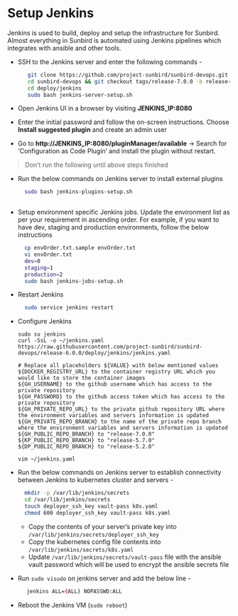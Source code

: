 # Setup Jenkins

Jenkins is used to build, deploy and setup the infrastructure for Sunbird. Almost everything in Sunbird is automated using Jenkins pipelines which integrates with ansible and other tools.

*   SSH to the Jenkins server and enter the following commands -

    ```bash
       git clone https://github.com/project-sunbird/sunbird-devops.git
       cd sunbird-devops && git checkout tags/release-7.0.0 -b release-7.0.0
       cd deploy/jenkins
       sudo bash jenkins-server-setup.sh
    ```
* Open Jenkins UI in a browser by visiting **JENKINS\_IP:8080**
* Enter the initial password and follow the on-screen instructions. Choose **Install suggested plugin** and create an admin user
* Go to **http://JENKINS\_IP:8080/pluginManager/available** -> Search for ‘Configuration as Code Plugin’ and install the plugin without restart.

> Don’t run the following until above steps finished

*   Run the below commands on Jenkins server to install external plugins

    ```bash
      sudo bash jenkins-plugins-setup.sh
      
    ```
*   Setup environment specific Jenkins jobs. Update the environment list as per your requirement in ascending order. For example, if you want to have dev, staging and production environments, follow the below instructions

    ```bash
      cp envOrder.txt.sample envOrder.txt
      vi envOrder.txt
      dev=0
      staging=1
      production=2
      sudo bash jenkins-jobs-setup.sh
    ```
*   Restart Jenkins

    ```bash
      sudo service jenkins restart
    ```
*   Configure Jenkins

    ```
    sudo su jenkins
    curl -SsL -o ~/jenkins.yaml https://raw.githubusercontent.com/project-sunbird/sunbird-devops/release-6.0.0/deploy/jenkins/jenkins.yaml
      
    # Replace all placeholders ${VALUE} with below mentioned values
    ${DOCKER_REGISTRY_URL} to the container registry URL which you would like to store the container images
    ${GH_USERNAME} to the github username which has access to the private repository
    ${GH_PASSWORD} to the github access token which has access to the private repository
    ${GH_PRIVATE_REPO_URL} to the private github repository URL where the environment variables and servers information is updated
    ${GH_PRIVATE_REPO_BRANCH} to the name of the private repo branch where the environment variables and servers information is updated
    ${GH_PUBLIC_REPO_BRANCH} to "release-7.0.0"
    ${KP_PUBLIC_REPO_BRANCH} to "release-5.7.0"
    ${DP_PUBLIC_REPO_BRANCH} to "release-5.2.0"

    vim ~/jenkins.yaml
    ```
*   Run the below commands on Jenkins server to establish connectivity between Jenkins to kubernetes cluster and servers -

    ```bash
      mkdir -p /var/lib/jenkins/secrets
      cd /var/lib/jenkins/secrets
      touch deployer_ssh_key vault-pass k8s.yaml
      chmod 600 deployer_ssh_key vault-pass k8s.yaml
    ```

    * Copy the contents of your server’s private key into `/var/lib/jenkins/secrets/deployer_ssh_key`
    * Copy the kubernetes config file contents into `/var/lib/jenkins/secrets/k8s.yaml`
    * Update `/var/lib/jenkins/secrets/vault-pass` file with the ansible vault password which will be used to encrypt the ansible secrets file
* Run `sudo visudo` on jenkins server and add the below line -

```bash
      jenkins ALL=(ALL) NOPASSWD:ALL
```

* Reboot the Jenkins VM (`sudo reboot`)
